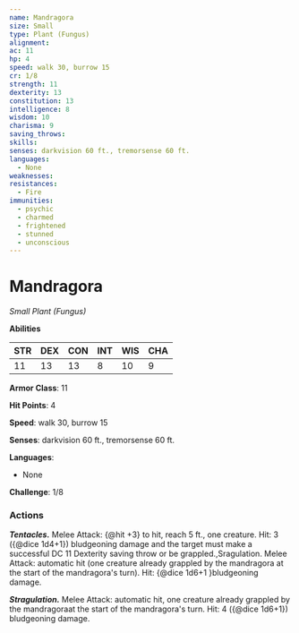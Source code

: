 ```yaml
---
name: Mandragora
size: Small
type: Plant (Fungus)
alignment: 
ac: 11
hp: 4
speed: walk 30, burrow 15
cr: 1/8
strength: 11
dexterity: 13
constitution: 13
intelligence: 8
wisdom: 10
charisma: 9
saving_throws:
skills:
senses: darkvision 60 ft., tremorsense 60 ft.
languages:
  - None
weaknesses:
resistances:
  - Fire
immunities:
  - psychic
  - charmed
  - frightened
  - stunned
  - unconscious
---
```


# Mandragora

*Small Plant (Fungus)*

**Abilities**

| STR | DEX | CON | INT | WIS | CHA |
| --- | --- | --- | --- | --- | --- |
| 11 | 13 | 13 | 8 | 10 | 9 |

**Armor Class**: 11

**Hit Points**: 4

**Speed**: walk 30, burrow 15

**Senses**: darkvision 60 ft., tremorsense 60 ft.

**Languages**:
  - None

**Challenge**: 1/8

### Actions
***Tentacles.*** Melee Attack: {@hit +3} to hit, reach 5 ft., one creature. Hit: 3 ({@dice 1d4+1}) bludgeoning damage and the target must make a successful DC 11 Dexterity saving throw or be grappled.,Sragulation. Melee Attack: automatic hit (one creature already grappled by the mandragora at the start of the mandragora's turn). Hit: {@dice 1d6+1 }bludgeoning damage.

***Stragulation.*** Melee Attack: automatic hit, one creature already grappled by the mandragoraat the start of the mandragora's turn. Hit: 4 ({@dice 1d6+1}) bludgeoning damage.

